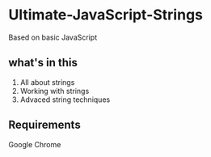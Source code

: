 # Ultimate-JavaScript-Strings
Based on basic JavaScript
## what's in this 
1. All about strings
2. Working with strings
3. Advaced string techniques

## Requirements
  Google Chrome
